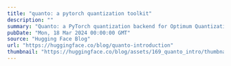 ```yaml
---
title: "quanto: a pytorch quantization toolkit"
description: ""
summary: "Quanto: a PyTorch quantization backend for Optimum Quantization is a technique to reduce the computa..."
pubDate: "Mon, 18 Mar 2024 00:00:00 GMT"
source: "Hugging Face Blog"
url: "https://huggingface.co/blog/quanto-introduction"
thumbnail: "https://huggingface.co/blog/assets/169_quanto_intro/thumbnail.png"
---
```


